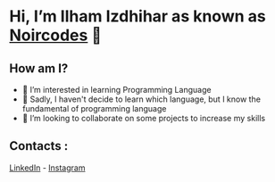 # **Hi, I’m Ilham Izdhihar as known as [Noircodes](https://noircodes.netlify.app/) 👋**

## **How am I?**
- 👀 I’m interested in learning Programming Language
- 🌱 Sadly, I haven't decide to learn which language, but I know the fundamental of programming language
- 💞️ I’m looking to collaborate on some projects to increase my skills

## Contacts :
[LinkedIn](linkedin.com/in/ilham-izdhihar-244608151/) - [Instagram](https://www.instagram.com/ilhamizdhihar/)

<!---
noircodes/noircodes is a ✨ special ✨ repository because its `README.md` (this file) appears on your GitHub profile.
You can click the Preview link to take a look at your changes.
--->
